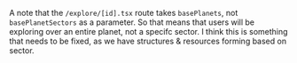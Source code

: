 A note that the `/explore/[id].tsx` route takes `basePlanets`, not `basePlanetSectors` as a parameter. So that means that users will be exploring over an entire planet, not a specifc sector. I think this is something that needs to be fixed, as we have structures & resources forming based on sector. 